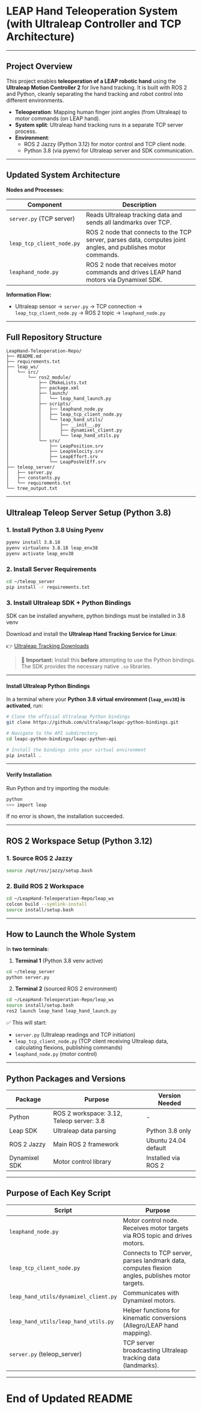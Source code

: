 # LEAP Hand Teleoperation System (with Ultraleap Controller and TCP Architecture)

---

## Project Overview

This project enables **teleoperation of a LEAP robotic hand** using the **Ultraleap Motion Controller 2** for live hand tracking. It is built with ROS 2 and Python, cleanly separating the hand tracking and robot control into different environments.

- **Teleoperation**: Mapping human finger joint angles (from Ultraleap) to motor commands (on LEAP hand).
- **System split**: Ultraleap hand tracking runs in a separate TCP server process.
- **Environment**:
  - ROS 2 Jazzy (Python 3.12) for motor control and TCP client node.
  - Python 3.8 (via pyenv) for Ultraleap server and SDK communication.

---

## Updated System Architecture

**Nodes and Processes:**

| Component                      | Description                                                           |
|---------------------------------|-----------------------------------------------------------------------|
| `server.py` (TCP server)        | Reads Ultraleap tracking data and sends all landmarks over TCP.        |
| `leap_tcp_client_node.py`       | ROS 2 node that connects to the TCP server, parses data, computes joint angles, and publishes motor commands. |
| `leaphand_node.py`              | ROS 2 node that receives motor commands and drives LEAP hand motors via Dynamixel SDK. |

**Information Flow:**

- Ultraleap sensor -> `server.py` -> TCP connection -> `leap_tcp_client_node.py` -> ROS 2 topic -> `leaphand_node.py`

---

## Full Repository Structure

```plaintext
LeapHand-Teleoperation-Repo/
├── README.md
├── requirements.txt
├── leap_ws/
│   └── src/
│       └── ros2_module/
│           ├── CMakeLists.txt
│           ├── package.xml
│           ├── launch/
│           │   └── leap_hand_launch.py
│           ├── scripts/
│           │   ├── leaphand_node.py
│           │   ├── leap_tcp_client_node.py
│           │   └── leap_hand_utils/
│           │       ├── __init__.py
│           │       ├── dynamixel_client.py
│           │       └── leap_hand_utils.py
│           └── srv/
│               ├── LeapPosition.srv
│               ├── LeapVelocity.srv
│               ├── LeapEffort.srv
│               └── LeapPosVelEff.srv
├── teleop_server/
│   ├── server.py
│   ├── constants.py
│   └── requirements.txt
└── tree_output.txt
```


---

## Ultraleap Teleop Server Setup (Python 3.8)

### 1. Install Python 3.8 Using Pyenv
```bash
pyenv install 3.8.18
pyenv virtualenv 3.8.18 leap_env38
pyenv activate leap_env38
```

### 2. Install Server Requirements
```bash
cd ~/teleop_server
pip install -r requirements.txt
```

### 3. Install Ultraleap SDK + Python Bindings
SDK can be installed anywhere, python bindings must be installed in 3.8 venv

Download and install the **Ultraleap Hand Tracking Service for Linux**:

👉 [Ultraleap Tracking Downloads](https://developer.ultraleap.com/tracking-software-download)

> 📌 **Important:** Install this **before** attempting to use the Python bindings. The SDK provides the necessary native `.so` libraries.

---

#### Install Ultraleap Python Bindings

In a terminal where your **Python 3.8 virtual environment (`leap_env38`) is activated**, run:

```bash
# Clone the official Ultraleap Python bindings
git clone https://github.com/ultraleap/leapc-python-bindings.git

# Navigate to the API subdirectory
cd leapc-python-bindings/leapc-python-api

# Install the bindings into your virtual environment
pip install .
```

---

#### Verify Installation

Run Python and try importing the module:

```bash
python
>>> import leap
```

If no error is shown, the installation succeeded.


---

## ROS 2 Workspace Setup (Python 3.12)

### 1. Source ROS 2 Jazzy
```bash
source /opt/ros/jazzy/setup.bash
```

### 2. Build ROS 2 Workspace
```bash
cd ~/LeapHand-Teleoperation-Repo/leap_ws
colcon build --symlink-install
source install/setup.bash
```

---

## How to Launch the Whole System

In **two terminals**:

1. **Terminal 1** (Python 3.8 venv active)
```bash
cd ~/teleop_server
python server.py
```

2. **Terminal 2** (sourced ROS 2 environment)
```bash
cd ~/LeapHand-Teleoperation-Repo/leap_ws
source install/setup.bash
ros2 launch leap_hand leap_hand_launch.py
```

✅ This will start:
- `server.py` (Ultraleap readings and TCP initiation)
- `leap_tcp_client_node.py` (TCP client receiving Ultraleap data, calculating flexions, publishing commands)
- `leaphand_node.py` (motor control)


---

## Python Packages and Versions

| Package         | Purpose                                | Version Needed |
|-----------------|----------------------------------------|----------------|
| Python          | ROS 2 workspace: 3.12, Teleop server: 3.8 | - |
| Leap SDK        | Ultraleap data parsing                  | Python 3.8 only |
| ROS 2 Jazzy     | Main ROS 2 framework                   | Ubuntu 24.04 default |
| Dynamixel SDK   | Motor control library                  | Installed via ROS 2 |


---

## Purpose of Each Key Script

| Script                             | Purpose |
|------------------------------------|---------|
| `leaphand_node.py`                 | Motor control node. Receives motor targets via ROS topic and drives motors. |
| `leap_tcp_client_node.py`          | Connects to TCP server, parses landmark data, computes flexion angles, publishes motor targets. |
| `leap_hand_utils/dynamixel_client.py` | Communicates with Dynamixel motors. |
| `leap_hand_utils/leap_hand_utils.py`  | Helper functions for kinematic conversions (Allegro/LEAP hand mapping). |
| `server.py` (teleop_server)        | TCP server broadcasting Ultraleap tracking data (landmarks). |


---

# End of Updated README


